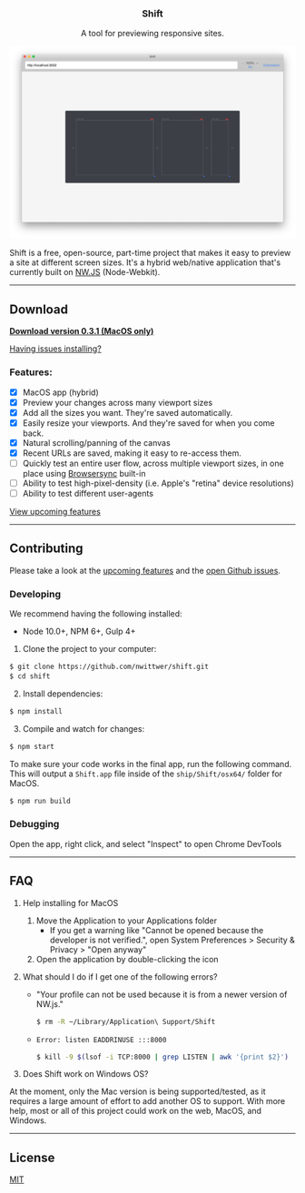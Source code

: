 <div >
    <h3 align="center">Shift</h3>
    <p align="center">A tool for previewing responsive sites.</p>
</div>

![Shift Screenshot](screenshot.png)

Shift is a free, open-source, part-time project that makes it easy to preview a site at different screen sizes. It's a hybrid web/native application that's currently built on [NW.JS](https://github.com/nwjs/nw.js/) (Node-Webkit).

---

## Download

**[Download version 0.3.1 (MacOS only)](https://github.com/nwittwer/shift/releases/download/v0.3.1/shift-0.3.1-mac.zip)**

<!-- Or download via CLI:
```sh
$ URL=$( curl -s https://api.github.com/repos/nwittwer/shift/releases/latest | grep browser_download_url | cut -d '"' -f 4 )
$ curl -LO "$URL"
``` -->

[Having issues installing?](#faq)

### Features:
- [x] MacOS app (hybrid)
- [x] Preview your changes across many viewport sizes
- [x] Add all the sizes you want. They're saved automatically.
- [x] Easily resize your viewports. And they're saved for when you come back.
- [x] Natural scrolling/panning of the canvas
- [x] Recent URLs are saved, making it easy to re-access them.
- [ ] Quickly test an entire user flow, across multiple viewport sizes, in one place using [Browsersync](https://browsersync.io/) built-in
- [ ] Ability to test high-pixel-density (i.e. Apple's "retina" device resolutions)
- [ ] Ability to test different user-agents

[View upcoming features](https://github.com/nwittwer/shift/projects)

---

## Contributing

Please take a look at the [upcoming features](https://github.com/nwittwer/shift/projects) and the [open Github issues](https://github.com/nwittwer/shift/issues). 

### Developing

We recommend having the following installed: 
- Node 10.0+, NPM 6+, Gulp 4+

1. Clone the project to your computer:
```sh
$ git clone https://github.com/nwittwer/shift.git
$ cd shift
```

2. Install dependencies:
```sh
$ npm install
```

3. Compile and watch for changes:
```sh
$ npm start
```

To make sure your code works in the final app, run the following command. This will output a `Shift.app` file inside of the `ship/Shift/osx64/` folder for MacOS.<br>
```sh
$ npm run build
```

### Debugging

Open the app, right click, and select "Inspect" to open Chrome DevTools

---

## FAQ

1. Help installing for MacOS
    1. Move the Application to your Applications folder
        - If you get a warning like "Cannot be opened because the developer is not verified.", open System Preferences > Security & Privacy > "Open anyway"
    2. Open the application by double-clicking the icon

2. What should I do if I get one of the following errors?
    - "Your profile can not be used because it is from a newer version of NW.js." 
        ```sh
        $ rm -R ~/Library/Application\ Support/Shift
        ```
    - `Error: listen EADDRINUSE :::8000`
        ```sh
        $ kill -9 $(lsof -i TCP:8000 | grep LISTEN | awk '{print $2}')
        ```

3. Does Shift work on Windows OS?

At the moment, only the Mac version is being supported/tested, as it requires a large amount of effort to add another OS to support. With more help, most or all of this project could work on the web, MacOS, and Windows.

---

## License

[MIT](LICENSE)
